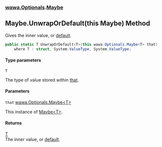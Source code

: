 ### [wawa.Optionals](wawa.Optionals.md 'wawa.Optionals').[Maybe](Maybe.md 'wawa.Optionals.Maybe')

## Maybe.UnwrapOrDefault<T>(this Maybe<T>) Method

Gives the inner value, or [default](https://docs.microsoft.com/en-us/dotnet/csharp/language-reference/keywords/default 'https://docs.microsoft.com/en-us/dotnet/csharp/language-reference/keywords/default').

```csharp
public static T UnwrapOrDefault<T>(this wawa.Optionals.Maybe<T> that)
    where T : struct, System.ValueType, System.ValueType;
```
#### Type parameters

<a name='wawa.Optionals.Maybe.UnwrapOrDefault_T_(thiswawa.Optionals.Maybe_T_).T'></a>

`T`

The type of value stored within [that](Maybe.UnwrapOrDefault{T}(Maybe{T}).md#wawa.Optionals.Maybe.UnwrapOrDefault_T_(thiswawa.Optionals.Maybe_T_).that 'wawa.Optionals.Maybe.UnwrapOrDefault<T>(this wawa.Optionals.Maybe<T>).that').
#### Parameters

<a name='wawa.Optionals.Maybe.UnwrapOrDefault_T_(thiswawa.Optionals.Maybe_T_).that'></a>

`that` [wawa.Optionals.Maybe&lt;](Maybe{T}.md 'wawa.Optionals.Maybe<T>')[T](Maybe.UnwrapOrDefault{T}(Maybe{T}).md#wawa.Optionals.Maybe.UnwrapOrDefault_T_(thiswawa.Optionals.Maybe_T_).T 'wawa.Optionals.Maybe.UnwrapOrDefault<T>(this wawa.Optionals.Maybe<T>).T')[&gt;](Maybe{T}.md 'wawa.Optionals.Maybe<T>')

This instance of [Maybe&lt;T&gt;](Maybe{T}.md 'wawa.Optionals.Maybe<T>').

#### Returns
[T](Maybe.UnwrapOrDefault{T}(Maybe{T}).md#wawa.Optionals.Maybe.UnwrapOrDefault_T_(thiswawa.Optionals.Maybe_T_).T 'wawa.Optionals.Maybe.UnwrapOrDefault<T>(this wawa.Optionals.Maybe<T>).T')  
The inner value, or [default](https://docs.microsoft.com/en-us/dotnet/csharp/language-reference/keywords/default 'https://docs.microsoft.com/en-us/dotnet/csharp/language-reference/keywords/default').